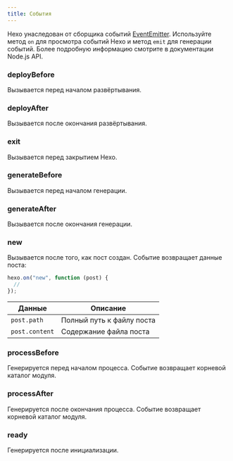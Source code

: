 ```yaml
---
title: События
---
```


Hexo унаследован от сборщика событий [EventEmitter][]. Используйте метод `on` для просмотра событий Hexo и метод `emit` для генерации событий. Более подробную информацию смотрите в документации Node.js API.

### deployBefore

Вызывается перед началом развёртывания.

### deployAfter

Вызывается после окончания развёртывания.

### exit

Вызывается перед закрытием Hexo.

### generateBefore

Вызывается перед началом генерации.

### generateAfter

Вызывается после окончания генерации.

### new

Вызывается после того, как пост создан. Событие возвращает данные поста:

```js
hexo.on("new", function (post) {
  //
});
```

| Данные         | Описание                  |
| -------------- | ------------------------- |
| `post.path`    | Полный путь к файлу поста |
| `post.content` | Содержание файла поста    |

### processBefore

Генерируется перед началом процесса. Событие возвращает корневой каталог модуля.

### processAfter

Генерируется после окончания процесса. Событие возвращает корневой каталог модуля.

### ready

Генерируется после инициализации.

[EventEmitter]: https://nodejs.org/dist/latest/docs/api/events.html
